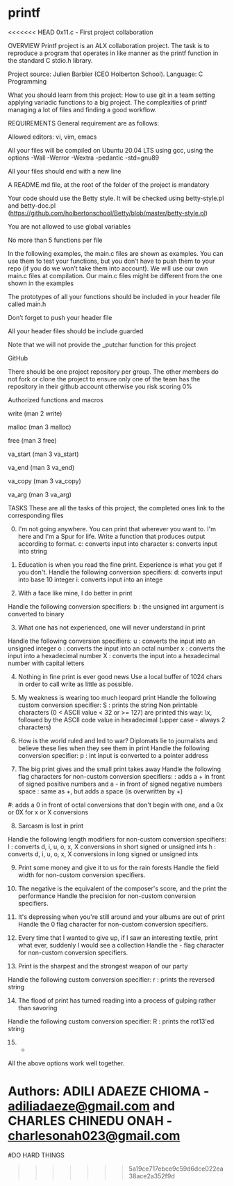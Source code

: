 # printf

<<<<<<< HEAD
0x11.c - First project collaboration

OVERVIEW
Printf project is an ALX collaboration project. The task is to reproduce a program that operates in like manner as the printf function in the standard C stdio.h library.

Project source: Julien Barbier (CEO Holberton School). Language: C Programming

What you should learn from this project:
How to use git in a team setting applying variadic functions to a big project. The complexities of printf managing a lot of files and finding a good workflow.

REQUIREMENTS
General requirement are as follows:

Allowed editors: vi, vim, emacs

All your files will be compiled on Ubuntu 20.04 LTS using gcc, using the options -Wall -Werror -Wextra -pedantic -std=gnu89

All your files should end with a new line

A README.md file, at the root of the folder of the project is mandatory

Your code should use the Betty style. It will be checked using betty-style.pl and betty-doc.pl (https://github.com/holbertonschool/Betty/blob/master/betty-style.pl) 

You are not allowed to use global variables

No more than 5 functions per file

In the following examples, the main.c files are shown as examples. You can use them to test your functions, but you don’t have to push them to your repo (if you do we won’t take them into account). We will use our own main.c files at compilation. Our main.c files might be different from the one shown in the examples

The prototypes of all your functions should be included in your header file called main.h

Don’t forget to push your header file

All your header files should be include guarded

Note that we will not provide the _putchar function for this project

GitHub

There should be one project repository per group. The other members do not fork or clone the project to ensure only one of the team has the repository in their github account otherwise you risk scoring 0%

Authorized functions and macros

write (man 2 write)

malloc (man 3 malloc)

free (man 3 free)

va_start (man 3 va_start)

va_end (man 3 va_end)

va_copy (man 3 va_copy)

va_arg (man 3 va_arg)

TASKS
These are all the tasks of this project, the completed ones link to the corresponding files

0. I'm not going anywhere. You can print that wherever you want to. I'm here and I'm a Spur for life.
Write a function that produces output according to format.
c: converts input into character
s: converts input into string

1. Education is when you read the fine print. Experience is what you get if you don't.
Handle the following conversion specifiers:
d: converts input into base 10 integer
i: converts input into an intege

2. With a face like mine, I do better in print

Handle the following conversion specifiers:
b : the unsigned int argument is converted to binary

3. What one has not experienced, one will never understand in print

Handle the following conversion specifiers:
u : converts the input into an unsigned integer
o : converts the input into an octal number
x : converts the input into a hexadecimal number
X : converts the input into a hexadecimal number with capital letters

4. Nothing in fine print is ever good news
Use a local buffer of 1024 chars in order to call write as little as possible.

5. My weakness is wearing too much leopard print
Handle the following custom conversion specifier:
S : prints the string
Non printable characters (0 < ASCII value < 32 or >= 127) are printed this way: \x, followed by the ASCII code value in hexadecimal (upper case - always 2 characters)

6. How is the world ruled and led to war? Diplomats lie to journalists and believe these lies when they see them in print
Handle the following conversion specifier:
p : int input is converted to a pointer address

7. The big print gives and the small print takes away
Handle the following flag characters for non-custom conversion specifiers:
: adds a + in front of signed positive numbers and a - in front of signed negative numbers
space : same as +, but adds a space (is overwritten by +)

#: adds a 0 in front of octal conversions that don't begin with one, and a 0x or 0X for x or X conversions

8. Sarcasm is lost in print

Handle the following length modifiers for non-custom conversion specifiers:
l : converts d, i, u, o, x, X conversions in short signed or unsigned ints
h : converts d, i, u, o, x, X conversions in long signed or unsigned ints

9. Print some money and give it to us for the rain forests
Handle the field width for non-custom conversion specifiers.

10. The negative is the equivalent of the composer's score, and the print the performance
Handle the precision for non-custom conversion specifiers.

11. It's depressing when you're still around and your albums are out of print
Handle the 0 flag character for non-custom conversion specifiers.

12. Every time that I wanted to give up, if I saw an interesting textile, print what ever, suddenly I would see a collection
Handle the - flag character for non-custom conversion specifiers.

13. Print is the sharpest and the strongest weapon of our party

Handle the following custom conversion specifier:
r : prints the reversed string

14. The flood of print has turned reading into a process of gulping rather than savoring

Handle the following custom conversion specifier:
R : prints the rot13'ed string

15. *
All the above options work well together.

Authors:
ADILI ADAEZE CHIOMA - adiliadaeze@gmail.com and CHARLES CHINEDU ONAH - charlesonah023@gmail.com
=======
#DO HARD THINGS
>>>>>>> 5a19ce717ebce9c59d6dce022ea38ace2a352f9d
